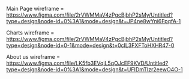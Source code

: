 Main Page wireframe = https://www.figma.com/file/2rVWMMaV4zPgcBjbhP2sMy/Untitled?type=design&node-id=0%3A1&mode=design&t=JP4ne8wYni6FpqfA-1

Charts wireframe = https://www.figma.com/file/2rVWMMaV4zPgcBjbhP2sMy/Untitled?type=design&node-id=0-1&mode=design&t=0clL3FXFToHXHR47-0


About us wireframe = https://www.figma.com/file/LK5fb3EVqiL5qOJcEF9KVD/Untitled?type=design&node-id=0%3A1&mode=design&t=UFIDmTIzr2eewO4O-1